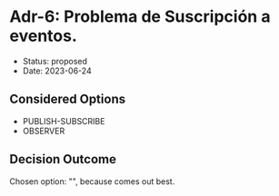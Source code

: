 # Adr-6: Problema de Suscripción a eventos.

* Status: proposed
* Date: 2023-06-24

## Considered Options

* PUBLISH-SUBSCRIBE
* OBSERVER

## Decision Outcome

Chosen option: "", because comes out best.
